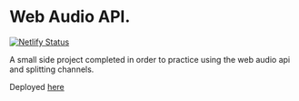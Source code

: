 # Web Audio API.
[![Netlify Status](https://api.netlify.com/api/v1/badges/081ab8b1-1c55-4836-b745-4e1276d2d35f/deploy-status)](https://app.netlify.com/sites/grahamsaudiosplitter/deploys)

A small side project completed in order to practice using the web audio api and splitting channels.

<a>Deployed <a href="https://grahamsaudiosplitter.netlify.app/">here</a></a>
